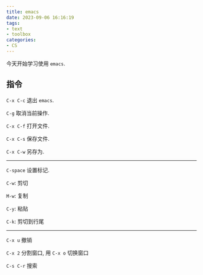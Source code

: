 ```yaml
---
title: emacs
date: 2023-09-06 16:16:19
tags:
- text
- toolbox
categories:
- CS
---
```


今天开始学习使用 `emacs`.

## 指令

`C-x C-c` 退出 `emacs`.

`C-g` 取消当前操作.

`C-x C-f` 打开文件.

`C-x C-s` 保存文件.

`C-x C-w` 另存为.

---

`C-space` 设置标记.

`C-w`: 剪切

`M-w`: 复制

`C-y`: 粘贴

`C-k`: 剪切到行尾

---

`C-x u` 撤销

`C-x 2` 分割窗口, 用 `C-x o` 切换窗口

`C-s C-r` 搜索
